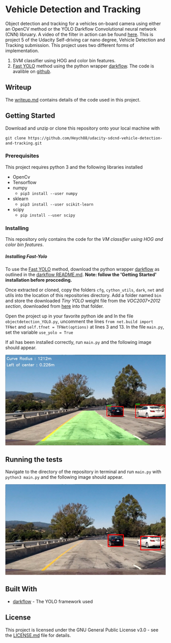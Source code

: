 # Vehicle Detection and Tracking

Object detection and tracking for a vehicles on-board camera using either an OpenCV method or the YOLO Darkflow Convolutional neural network (CNN) libruary. A video of the filter in action can be found [here](https://youtu.be/8O_-bWPyUX8). This is project 5 of the Udacity Self-driving car nano degree, Vehicle Detection and Tracking submission. This project uses two different forms of implementation.
1. SVM classifier using HOG and color bin features.
2. [Fast YOLO](https://arxiv.org/pdf/1612.08242.pdf) method using the python wrapper [darkflow](https://github.com/thtrieu/darkflow). The code is avalible on [github](https://github.com/thtrieu/darkflow).

[//]: # (Image References)
[image1]: ./output_images/YOLO_test1.jpg
[image2]: ./output_images/objects_test1.jpg

## Writeup

The [writeup.md](writeup.md) contains details of the code used in this project.

## Getting Started

Download and unzip or clone this repository onto your local machine with

```
git clone https://github.com/Heych88/udacity-sdcnd-vehicle-detection-and-tracking.git
```

### Prerequisites

This project requires python 3 and the following libraries installed

* OpenCv
* Tensorflow
* numpy
  * `pip3 install --user numpy`
* sklearn
  * `pip3 install --user scikit-learn`
* scipy
  * `pip install --user scipy`


### Installing

This repository only contains the code for the *VM classifier using HOG and color bin features*.

##### Installing Fast-Yolo
To use the [Fast YOLO](https://arxiv.org/pdf/1612.08242.pdf) method, download the python wrapper [darkflow](https://github.com/thtrieu/darkflow) as outlined in the [darkflow README.md](https://github.com/thtrieu/darkflow/blob/master/README.md).
**Note: follow the 'Getting Started' installation before procceding.**

Once extracted or cloned, copy the folders `cfg`, `cython_utils`, `dark`, `net` and utils into the location of this repositories directory. Add a folder named `bin` and store the downloaded *Tiny YOLO* weight file from the *VOC2007+2012 section*, downloaded from [here](http://pjreddie.com/darknet/yolo/) into that folder.

Open the project up in your favorite python ide and
In the file `objectdetection_YOLO.py`, uncomment the lines `from net.build import TFNet` and `self.tfnet = TFNet(options)` at lines 3 and 13.
In the file `main.py`, set the variable `use_yolo = True`

If all has been installed correctly, run `main.py` and the following image should appear.

![YOLO_test1.jpg][image1]


## Running the tests

Navigate to the directory of the repository in terminal and run `main.py` with `python3 main.py` and the following image should appear.

![objects_test1.jpg][image2]


## Built With

* [darkflow](https://github.com/thtrieu/darkflow) - The YOLO framework used


## License

This project is licensed under the GNU General Public License v3.0 - see the [LICENSE.md](LICENSE.md) file for details.

